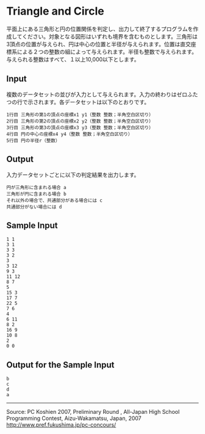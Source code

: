 # Triangle and Circle

平面上にある三角形と円の位置関係を判定し、出力して終了するプログラムを作成してください。対象となる図形はいずれも境界を含むものとします。三角形は3頂点の位置が与えられ、円は中心の位置と半径が与えられます。位置は直交座標系による２つの整数の組によって与えられます。半径も整数で与えられます。与えられる整数はすべて、１以上10,000以下とします。

## Input

複数のデータセットの並びが入力として与えられます。入力の終わりはゼロふたつの行で示されます。各データセットは以下のとおりです。

    1行目 三角形の第1の頂点の座標x1 y1（整数 整数；半角空白区切り）
    2行目 三角形の第2の頂点の座標x2 y2（整数 整数；半角空白区切り）
    3行目 三角形の第3の頂点の座標x3 y3（整数 整数；半角空白区切り）
    4行目 円の中心の座標x4 y4（整数 整数；半角空白区切り）
    5行目 円の半径r（整数）

## Output

入力データセットごとに以下の判定結果を出力します。

    円が三角形に含まれる場合 a
    三角形が円に含まれる場合 b
    それ以外の場合で、共通部分がある場合には c
    共通部分がない場合には d

## Sample Input

    1 1
    3 1
    3 3
    3 2
    3
    3 12
    9 3
    11 12
    8 7
    5
    15 3
    17 7
    22 5
    7 6
    4
    6 11
    8 2
    16 9
    10 8
    2
    0 0

## Output for the Sample Input

    b
    c
    d
    a

* * *

Source: PC Koshien 2007, Preliminary Round , All-Japan High School Programming Contest, Aizu-Wakamatsu, Japan, 2007   
<http://www.pref.fukushima.jp/pc-concours/>

